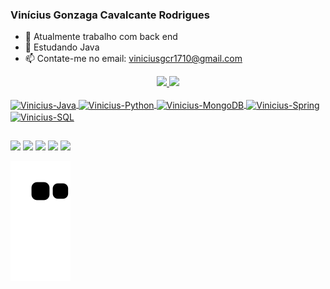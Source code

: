 ### Vinícius Gonzaga Cavalcante Rodrigues 

- 🔭 Atualmente trabalho com back end 
- 🌱 Estudando Java
- 📫 Contate-me no email: viniciusgcr1710@gmail.com

<div align="center">
  <a href="https://github.com/ViniciusRodrigues10">
  <img height="150" src="https://github-readme-stats.vercel.app/api?username=ViniciusRodrigues10&show_icons=true&theme=tokyonight&include_all_commits=true&count_private=true"/>
  <img height="150" src="https://github-readme-stats.vercel.app/api/top-langs/?username=ViniciusRodrigues10&layout=compact&langs_count=7&theme=tokyonight"/>
</div>
<div style="display: inline_block"><br>
  <img align="center" alt="Vinicius-Java" height="70" width="80" src="https://cdn.jsdelivr.net/gh/devicons/devicon/icons/java/java-original-wordmark.svg">
  <img align="center" alt="Vinicius-Python" height="60" width="70" img src="https://cdn.jsdelivr.net/gh/devicons/devicon/icons/python/python-original-wordmark.svg">
  <img align="center" alt="Vinicius-MongoDB" height="60" width="70" img src="https://cdn.jsdelivr.net/gh/devicons/devicon/icons/mongodb/mongodb-original-wordmark.svg">
  <img align="center" alt="Vinicius-Spring" height="85" width="95" img src="https://cdn.jsdelivr.net/gh/devicons/devicon/icons/spring/spring-original-wordmark.svg">
  <img align="center" alt="Vinicius-SQL" height="90" width="100" img src="https://cdn.jsdelivr.net/gh/devicons/devicon/icons/mysql/mysql-original-wordmark.svg">
  <!-- <img align="right" alt="Vinicius-pic" height="150" style="https://discord.com/channels/@me/805265121709522997/935166478146236486"> -->
</div>
  
##
  
<div>
  <a href="https://www.instagram.com/viniciusrodrigues.1/" target="_blank"><img src="https://img.shields.io/badge/-Instagram-%23E4405F?style=for-the-badge&logo=instagram&logoColor=white" target="_blank"></a>
 	<a href="https://www.twitch.tv/VINI_R0drigues" target="_blank"><img src="https://img.shields.io/badge/Twitch-9146FF?style=for-the-badge&logo=twitch&logoColor=white" target="_blank"></a>
 <a href="https://discord.gg/Vinícius Rodrigues#1838" target="_blank"><img src="https://img.shields.io/badge/Discord-7289DA?style=for-the-badge&logo=discord&logoColor=white" target="_blank"></a> 
  <a href = "mailto:viniciusgcr1710@gmail.com"><img src="https://img.shields.io/badge/Gmail-D14836?style=for-the-badge&logo=gmail&logoColor=white" target="_blank"></a>
  <a href="https://www.linkedin.com/in/viniciusgonzagacavalcante/?originalSubdomain=br" target="_blank"><img src="https://img.shields.io/badge/-LinkedIn-%230077B5?style=for-the-badge&logo=linkedin&logoColor=white" target="_blank"></a>

  ![Snake animation](https://github.com/ViniciusRodrigues10/ViniciusRodrigues10/blob/output/github-contribution-grid-snake.svg)
  
<div>
